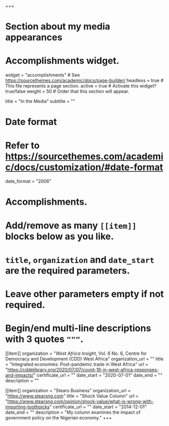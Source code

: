 +++
# Section about my media appearances
# Accomplishments widget.
widget = "accomplishments"  # See https://sourcethemes.com/academic/docs/page-builder/
headless = true  # This file represents a page section.
active = true  # Activate this widget? true/false
weight = 50  # Order that this section will appear.

title = "In the Media"
subtitle = ""

# Date format
#   Refer to https://sourcethemes.com/academic/docs/customization/#date-format
date_format = "2006"

# Accomplishments.
#   Add/remove as many `[[item]]` blocks below as you like.
#   `title`, `organization` and `date_start` are the required parameters.
#   Leave other parameters empty if not required.
#   Begin/end multi-line descriptions with 3 quotes `"""`.

[[item]]
  organization = "*West Africa Insight*, Vol. 6 No. 6, Centre for Democracy and Development (CDD) West Africa"
  organization_url = ""
  title = "Integrated economies: Post-pandemic trade in West Africa"
  url = "https://cddelibrary.org/2020/07/07/covid-19-in-west-africa-responses-and-impacts/"
  certificate_url = ""
  date_start = "2020-07-01"
  date_end = ""
  description = ""

[[item]]
  organization = "Stears Business"
  organization_url = "https://www.stearsng.com"
  title = "Shock Value Column"
  url = "https://www.stearsng.com/opinion/shock-value/what-is-wrong-with-importing-toothpicks"
  certificate_url = ""
  date_start = "2014-12-01"
  date_end = ""
  description = "My column examines the impact of government policy on the Nigerian economy."
+++
